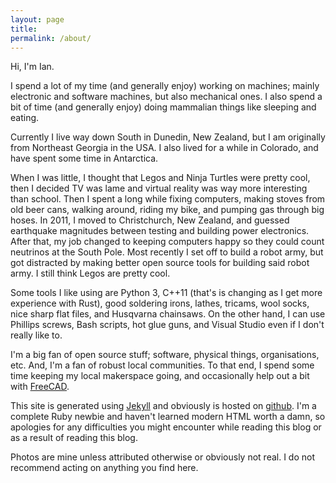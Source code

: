 ```yaml
---
layout: page
title: 
permalink: /about/
---
```


Hi, I'm Ian.

I spend a lot of my time (and generally enjoy) working on machines; mainly electronic and software machines, but also mechanical ones.
I also spend a bit of time (and generally enjoy) doing mammalian things like sleeping and eating.

Currently I live way down South in Dunedin, New Zealand, but I am originally from Northeast Georgia in the USA.
I also lived for a while in Colorado, and have spent some time in Antarctica.

When I was little, I thought that Legos and Ninja Turtles were pretty cool, then I decided TV was lame and virtual reality was way more interesting than school.
Then I spent a long while fixing computers, making stoves from old beer cans, walking around, riding my bike, and pumping gas through big hoses.
In 2011, I moved to Christchurch, New Zealand, and guessed earthquake magnitudes between testing and building power electronics.
After that, my job changed to keeping computers happy so they could count neutrinos at the South Pole.
Most recently I set off to build a robot army, but got distracted by making better open source tools for building said robot army.  I still think Legos are pretty cool.

Some tools I like using are Python 3, C++11 (that's is changing as I get more experience with Rust), good soldering irons, lathes, tricams, wool socks, nice sharp flat files, and Husqvarna chainsaws.
On the other hand, I can use Phillips screws, Bash scripts, hot glue guns, and Visual Studio even if I don't really like to.

I'm a big fan of open source stuff; software, physical things, organisations, etc.  And, I'm a fan of robust local communities.  To that end, I spend some time keeping my local makerspace going, and occasionally help out a bit with [FreeCAD](https://freecadweb.org/).

This site is generated using [Jekyll](https://jekyllrb.com/) and obviously is hosted on [github](https://github.com).
I'm a complete Ruby newbie and haven't learned modern HTML worth a damn, so apologies for any difficulties you might encounter while reading this blog or as a result of reading this blog.

Photos are mine unless attributed otherwise or obviously not real.
I do not recommend acting on anything you find here.
